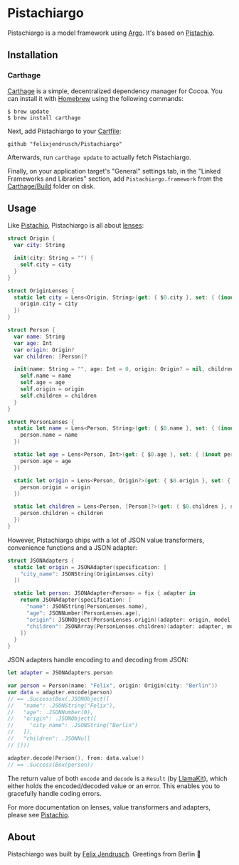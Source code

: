 # Pistachiargo

Pistachiargo is a model framework using [Argo](https://github.com/thoughtbot/Argo). It's based on [Pistachio](https://github.com/felixjendrusch/Pistachio).

## Installation

### Carthage

[Carthage](https://github.com/Carthage/Carthage) is a simple, decentralized dependency manager for Cocoa. You can install it with [Homebrew](http://brew.sh) using the following commands:

```
$ brew update
$ brew install carthage
```

Next, add Pistachiargo to your [Cartfile](https://github.com/Carthage/Carthage/blob/master/Documentation/Artifacts.md#cartfile):

```
github "felixjendrusch/Pistachiargo"
```

Afterwards, run `carthage update` to actually fetch Pistachiargo.

Finally, on your application target's "General" settings tab, in the "Linked Frameworks and Libraries" section, add `Pistachiargo.framework` from the [Carthage/Build](https://github.com/Carthage/Carthage/blob/master/Documentation/Artifacts.md#carthagebuild) folder on disk.

## Usage

Like [Pistachio](https://github.com/felixjendrusch/Pistachio), Pistachiargo is all about [lenses](http://chris.eidhof.nl/posts/lenses-in-swift.html):

```swift
struct Origin {
  var city: String

  init(city: String = "") {
    self.city = city
  }
}
```

```swift
struct OriginLenses {
  static let city = Lens<Origin, String>(get: { $0.city }, set: { (inout origin: Origin, city) in
    origin.city = city
  })
}
```

```swift
struct Person {
  var name: String
  var age: Int
  var origin: Origin?
  var children: [Person]?

  init(name: String = "", age: Int = 0, origin: Origin? = nil, children: [Person]? = nil) {
    self.name = name
    self.age = age
    self.origin = origin
    self.children = children
  }
}
```

```swift
struct PersonLenses {
  static let name = Lens<Person, String>(get: { $0.name }, set: { (inout person: Person, name) in
    person.name = name
  })

  static let age = Lens<Person, Int>(get: { $0.age }, set: { (inout person: Person, age) in
    person.age = age
  })

  static let origin = Lens<Person, Origin?>(get: { $0.origin }, set: { (inout person: Person, origin) in
    person.origin = origin
  })

  static let children = Lens<Person, [Person]?>(get: { $0.children }, set: { (inout person: Person, children) in
    person.children = children
  })
}
```

However, Pistachiargo ships with a lot of JSON value transformers, convenience functions and a JSON adapter:

```swift
struct JSONAdapters {
  static let origin = JSONAdapter(specification: [
    "city_name": JSONString(OriginLenses.city)
  ])

  static let person: JSONAdapter<Person> = fix { adapter in
    return JSONAdapter(specification: [
      "name": JSONString(PersonLenses.name),
      "age": JSONNumber(PersonLenses.age),
      "origin": JSONObject(PersonLenses.origin)(adapter: origin, model: Origin()),
      "children": JSONArray(PersonLenses.children)(adapter: adapter, model: Person())
    ])
  }
}
```

JSON adapters handle encoding to and decoding from JSON:

```swift
let adapter = JSONAdapters.person

var person = Person(name: "Felix", origin: Origin(city: "Berlin"))
var data = adapter.encode(person)
// == .Success(Box(.JSONObject([
//   "name": .JSONString("Felix"),
//   "age": .JSONNumber(0),
//   "origin": .JSONObject([
//     "city_name": .JSONString("Berlin")
//   ]),
//   "children": .JSONNull
// ])))

adapter.decode(Person(), from: data.value!)
// == .Success(Box(person))
```

The return value of both `encode` and `decode` is a `Result` (by [LlamaKit](https://github.com/LlamaKit/LlamaKit)), which either holds the encoded/decoded value or an error. This enables you to gracefully handle coding errors.

For more documentation on lenses, value transformers and adapters, please see [Pistachio](https://github.com/felixjendrusch/Pistachio).

## About

Pistachiargo was built by [Felix Jendrusch](http://felixjendrusch.is). Greetings from Berlin :wave:
